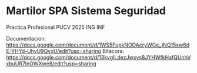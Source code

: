 # Martilor SPA Sistema Seguridad
 Practica Profesional PUCV 2025 ING INF

Documentacion: https://docs.google.com/document/d/1WS5FupkNODAcryWGe_jNQ15xw6dE-YHYd-UhyU9QvxU/edit?usp=sharing
Bitacora: https://docs.google.com/document/d/13kvgILdezJwxys8JYHWfkHafQUnhVxbuUR7lnOWXwe8/edit?usp=sharing





